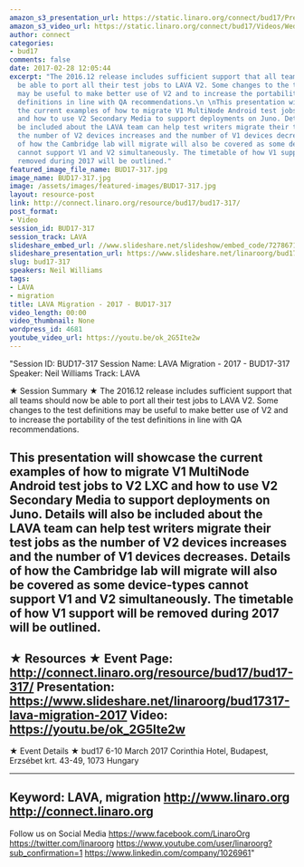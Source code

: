 ```yaml
---
amazon_s3_presentation_url: https://static.linaro.org/connect/bud17/Presentations/BUD17-317%20-%20LAVA%20Migration.pdf
amazon_s3_video_url: https://static.linaro.org/connect/bud17/Videos/Wednesday/BUD17-317%20LAVA%20Migration%20-%202017.mp4
author: connect
categories:
- bud17
comments: false
date: 2017-02-28 12:05:44
excerpt: "The 2016.12 release includes sufficient support that all teams should now
  be able to port all their test jobs to LAVA V2. Some changes to the test definitions
  may be useful to make better use of V2 and to increase the portability of the test
  definitions in line with QA recommendations.\n \nThis presentation will showcase
  the current examples of how to migrate V1 MultiNode Android test jobs to V2 LXC
  and how to use V2 Secondary Media to support deployments on Juno. Details will also
  be included about the LAVA team can help test writers migrate their test jobs as
  the number of V2 devices increases and the number of V1 devices decreases. Details
  of how the Cambridge lab will migrate will also be covered as some device-types
  cannot support V1 and V2 simultaneously. The timetable of how V1 support will be
  removed during 2017 will be outlined."
featured_image_file_name: BUD17-317.jpg
image_name: BUD17-317.jpg
image: /assets/images/featured-images/BUD17-317.jpg
layout: resource-post
link: http://connect.linaro.org/resource/bud17/bud17-317/
post_format:
- Video
session_id: BUD17-317
session_track: LAVA
slideshare_embed_url: //www.slideshare.net/slideshow/embed_code/72786719
slideshare_presentation_url: https://www.slideshare.net/linaroorg/bud17317-lava-migration-2017
slug: bud17-317
speakers: Neil Williams
tags:
- LAVA
- migration
title: LAVA Migration - 2017 - BUD17-317
video_length: 00:00
video_thumbnail: None
wordpress_id: 4681
youtube_video_url: https://youtu.be/ok_2G5Ite2w
---
```


"Session ID: BUD17-317
Session Name: LAVA Migration - 2017 - BUD17-317
Speaker: Neil Williams
Track: LAVA


★ Session Summary ★
The 2016.12 release includes sufficient support that all teams should now be able to port all their test jobs to LAVA V2. Some changes to the test definitions may be useful to make better use of V2 and to increase the portability of the test definitions in line with QA recommendations.

This presentation will showcase the current examples of how to migrate V1 MultiNode Android test jobs to V2 LXC and how to use V2 Secondary Media to support deployments on Juno. Details will also be included about the LAVA team can help test writers migrate their test jobs as the number of V2 devices increases and the number of V1 devices decreases. Details of how the Cambridge lab will migrate will also be covered as some device-types cannot support V1 and V2 simultaneously. The timetable of how V1 support will be removed during 2017 will be outlined.
---------------------------------------------------
★ Resources ★
Event Page: http://connect.linaro.org/resource/bud17/bud17-317/
Presentation: https://www.slideshare.net/linaroorg/bud17317-lava-migration-2017
Video: https://youtu.be/ok_2G5Ite2w
 ---------------------------------------------------

★ Event Details ★
bud17
6-10 March 2017
Corinthia Hotel, Budapest,
Erzsébet krt. 43-49,
1073 Hungary

---------------------------------------------------
Keyword: LAVA, migration
http://www.linaro.org
http://connect.linaro.org
---------------------------------------------------
Follow us on Social Media
https://www.facebook.com/LinaroOrg
https://twitter.com/linaroorg
https://www.youtube.com/user/linaroorg?sub_confirmation=1
https://www.linkedin.com/company/1026961"